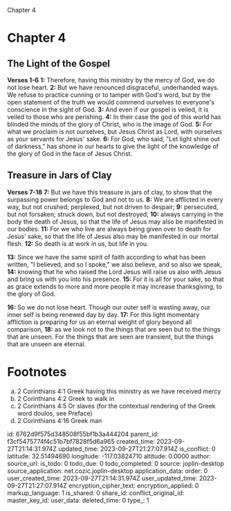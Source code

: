 Chapter 4

# Chapter 4
## The Light of the Gospel
**Verses 1-6**
**1:** Therefore, having this ministry by the mercy of God, we do not lose heart.
**2:** But we have renounced disgraceful, underhanded ways. We refuse to practice cunning or to tamper with God's word, but by the open statement of the truth we would commend ourselves to everyone's conscience in the sight of God.
**3:** And even if our gospel is veiled, it is veiled to those who are perishing.
**4:** In their case the god of this world has blinded the minds of the glory of Christ, who is the image of God.
**5:** For what we proclaim is not ourselves, but Jesus Christ as Lord, with ourselves as your servants for Jesus' sake.
**6:** For God, who said, "Let light shine out of darkness," has shone in our hearts to give the light of the knowledge of the glory of God in the face of Jesus Christ.

## Treasure in Jars of Clay
**Verses 7-18**
**7:** But we have this treasure in jars of clay, to show that the surpassing power belongs to God and not to us.
**8:** We are afflicted in every way, but not crushed; perplexed, but not driven to despair;
**9:** persecuted, but not forsaken; struck down, but not destroyed;
**10:** always carrying in the body the death of Jesus, so that the life of Jesus may also be manifested in our bodies.
**11:** For we who live are always being given over to death for Jesus' sake, so that the life of Jesus also may be manifested in our mortal flesh.
**12:** So death is at work in us, but life in you.

**13:** Since we have the same spirit of faith according to what has been written, "I believed, and so I spoke," we also believe, and so also we speak,
**14:** knowing that he who raised the Lord Jesus will raise us also with Jesus and bring us with you into his presence.
**15:** For it is all for your sake, so that as grace extends to more and more people it may increase thanksgiving, to the glory of God.

**16:** So we do not lose heart. Though our outer self is wasting away, our inner self is being renewed day by day.
**17:** For this light momentary affliction is preparing for us an eternal weight of glory beyond all comparison,
**18:** as we look not to the things that are seen but to the things that are unseen. For the things that are seen are transient, but the things that are unseen are eternal.

# Footnotes
<ol type='a'>
	<li>2 Corinthians 4:1 Greek having this ministry as we have received mercy</li>
	<li>2 Corinthians 4:2 Greek to walk in</li>
	<li>2 Corinthians 4:5 Or slaves (for the contextual rendering of the Greek word doulos, see Preface)</li>
	<li>2 Corinthians 4:16 Greek man</li>
</ol>


id: 6762d9f575d348508f55bf1b3a444204
parent_id: f3cf5475774f4c51b7bf7828f5d6a965
created_time: 2023-09-27T21:14:31.974Z
updated_time: 2023-09-27T21:27:07.914Z
is_conflict: 0
latitude: 32.51494690
longitude: -117.03824710
altitude: 0.0000
author: 
source_url: 
is_todo: 0
todo_due: 0
todo_completed: 0
source: joplin-desktop
source_application: net.cozic.joplin-desktop
application_data: 
order: 0
user_created_time: 2023-09-27T21:14:31.974Z
user_updated_time: 2023-09-27T21:27:07.914Z
encryption_cipher_text: 
encryption_applied: 0
markup_language: 1
is_shared: 0
share_id: 
conflict_original_id: 
master_key_id: 
user_data: 
deleted_time: 0
type_: 1